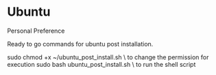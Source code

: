 # Ubuntu
Personal Preference

Ready to go commands for ubuntu post installation.

sudo chmod +x ~/ubuntu_post_install.sh \\ to change the permission for execution
sudo bash ubuntu_post_install.sh \\ to run the shell script
